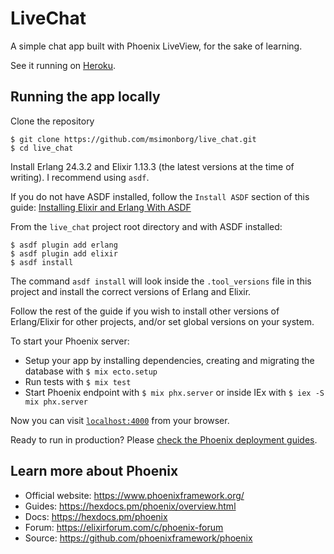 # LiveChat

A simple chat app built with Phoenix LiveView, for the sake of learning.

See it running on [Heroku](https://lit-basin-14283.herokuapp.com/).

## Running the app locally

Clone the repository

```shell
$ git clone https://github.com/msimonborg/live_chat.git
$ cd live_chat
```

Install Erlang 24.3.2 and Elixir 1.13.3 (the latest versions at the time of writing).
I recommend using `asdf`.

If you do not have ASDF installed, follow the `Install ASDF` section of this guide:
[Installing Elixir and Erlang With ASDF](https://www.pluralsight.com/guides/installing-elixir-erlang-with-asdf)

From the `live_chat` project root directory and with ASDF installed:

```shell
$ asdf plugin add erlang
$ asdf plugin add elixir
$ asdf install
```

The command `asdf install` will look inside the `.tool_versions` file in this project
and install the correct versions of Erlang and Elixir.

Follow the rest of the guide if you wish to install other versions of Erlang/Elixir for
other projects, and/or set global versions on your system.

To start your Phoenix server:

  * Setup your app by installing dependencies, creating and migrating the database
  with `$ mix ecto.setup`
  * Run tests with `$ mix test`
  * Start Phoenix endpoint with `$ mix phx.server` or inside IEx with `$ iex -S mix phx.server`

Now you can visit [`localhost:4000`](http://localhost:4000) from your browser.

Ready to run in production? Please [check the Phoenix deployment guides](https://hexdocs.pm/phoenix/deployment.html).

## Learn more about Phoenix

  * Official website: https://www.phoenixframework.org/
  * Guides: https://hexdocs.pm/phoenix/overview.html
  * Docs: https://hexdocs.pm/phoenix
  * Forum: https://elixirforum.com/c/phoenix-forum
  * Source: https://github.com/phoenixframework/phoenix
